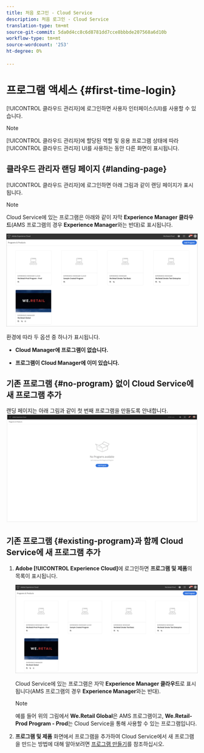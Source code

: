 ```yaml
---
title: 처음 로그인 - Cloud Service
description: 처음 로그인 - Cloud Service
translation-type: tm+mt
source-git-commit: 5da0d4cc8c6d8781dd7cce8bbbde207568a6d10b
workflow-type: tm+mt
source-wordcount: '253'
ht-degree: 0%

---
```



# 프로그램 액세스 {#first-time-login}

[!UICONTROL 클라우드 관리자]에 로그인하면 사용자 인터페이스(UI)를 사용할 수 있습니다.

>[!NOTE]
>
>[!UICONTROL 클라우드 관리자]에 할당된 역할 및 응용 프로그램 상태에 따라 [!UICONTROL 클라우드 관리자] UI를 사용하는 동안 다른 화면이 표시됩니다.

## 클라우드 관리자 랜딩 페이지 {#landing-page}

[!UICONTROL 클라우드 관리자]에 로그인하면 아래 그림과 같이 랜딩 페이지가 표시됩니다.

>[!NOTE]
>
>Cloud Service에 있는 프로그램은 아래와 같이 자막 **Experience Manager 클라우드**(AMS 프로그램의 경우 **Experience Manager**&#x200B;와는 반대)로 표시됩니다.

![](assets/first_timelogin1.png)


환경에 따라 두 옵션 중 하나가 표시됩니다.

* **Cloud Manager에 프로그램이 없습니다.**

* **프로그램이 Cloud Manager에 이미 있습니다.**

## 기존 프로그램 {#no-program} 없이 Cloud Service에 새 프로그램 추가


랜딩 페이지는 아래 그림과 같이 첫 번째 프로그램을 만들도록 안내합니다.
![](assets/first_timelogin0.png)


## 기존 프로그램 {#existing-program}과 함께 Cloud Service에 새 프로그램 추가


1. **Adobe [!UICONTROL Experience Cloud]**&#x200B;에 로그인하면 **프로그램 및 제품**&#x200B;의 목록이 표시됩니다.

   ![](assets/first_timelogin1.png)

   Cloud Service에 있는 프로그램은 자막 **Experience Manager 클라우드**&#x200B;로 표시됩니다(AMS 프로그램의 경우 **Experience Manager**&#x200B;와는 반대).

   >[!NOTE]
   >예를 들어 위의 그림에서 **We.Retail Global**&#x200B;은 AMS 프로그램이고, **We.Retail-Prod Program - Prod**&#x200B;는 Cloud Service을 통해 사용할 수 있는 프로그램입니다.

1. **프로그램 및 제품** 화면에서 프로그램을 추가하여 Cloud Service에서 새 프로그램을 만드는 방법에 대해 알아보려면 [프로그램 만들기](/help/onboarding/getting-access-to-aem-in-cloud/creating-a-program.md)를 참조하십시오.


